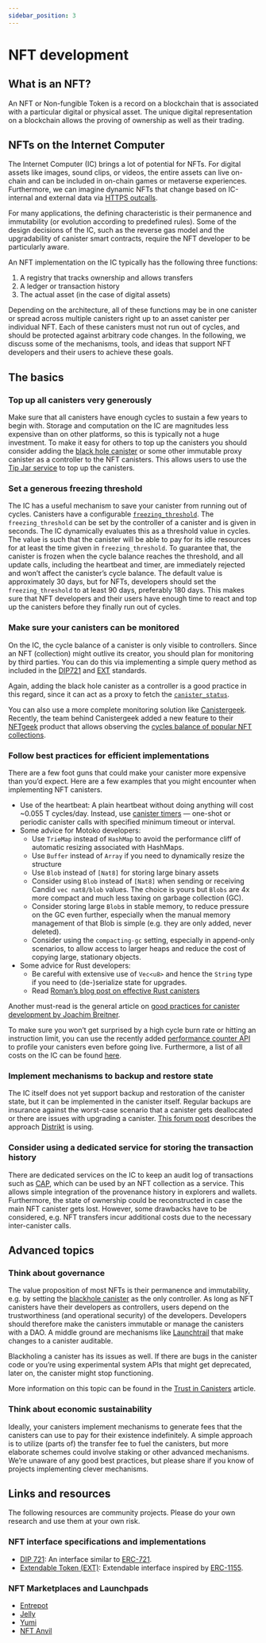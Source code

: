 ```yaml
---
sidebar_position: 3
---
```

# NFT development

## What is an NFT?

An NFT or Non-fungible Token is a record on a blockchain that is associated with a particular digital or physical asset. The unique digital representation on a blockchain allows the proving of ownership as well as their trading. 

## NFTs on the Internet Computer

The Internet Computer (IC) brings a lot of potential for NFTs. For digital assets like images, sound clips, or videos, the entire assets can live on-chain and can be included in on-chain games or metaverse experiences. Furthermore, we can imagine dynamic NFTs that change based on IC-internal and external data via [HTTPS outcalls](/https-outcalls).

For many applications, the defining characteristic is their permanence and immutability (or evolution according to predefined rules). Some of the design decisions of the IC, such as the reverse gas model and the upgradability of canister smart contracts, require the NFT developer to be particularly aware.

An NFT implementation on the IC typically has the following three functions:

1. A registry that tracks ownership and allows transfers
2. A ledger or transaction history
3. The actual asset (in the case of digital assets)

Depending on the architecture, all of these functions may be in one canister or spread across multiple canisters right up to an asset canister per individual NFT. Each of these canisters must not run out of cycles, and should be protected against arbitrary code changes. In the following, we discuss some of the mechanisms, tools, and ideas that support NFT developers and their users to achieve these goals.


## The basics

### Top up all canisters very generously

Make sure that all canisters have enough cycles to sustain a few years to begin with. Storage and computation on the IC are magnitudes less expensive than on other platforms, so this is typically not a huge investment. To make it easy for others to top up the canisters you should consider adding the [black hole canister](https://github.com/ninegua/ic-blackhole) or some other immutable proxy canister as a controller to the NFT canisters. This allows users to use the [Tip Jar service](https://k25co-pqaaa-aaaab-aaakq-cai.icp0.io/) to top up the canisters.


### Set a generous freezing threshold

The IC has a useful mechanism to save your canister from running out of cycles. Canisters have a configurable [`freezing_threshold`](/references/ic-interface-spec.md#ic-create_canister). The `freezing_threshold` can be set by the controller of a canister and is given in seconds. The IC dynamically evaluates this as a threshold value in cycles. The value is such that the canister will be able to pay for its idle resources for at least the time given in `freezing_threshold`. To guarantee that, the canister is frozen when the cycle balance reaches the threshold, and all update calls, including the heartbeat and timer, are immediately rejected and won’t affect the canister’s cycle balance. The default value is approximately 30 days, but for NFTs, developers should set the `freezing_threshold` to at least 90 days, preferably 180 days. This makes sure that NFT developers and their users have enough time to react and top up the canisters before they finally run out of cycles.


### Make sure your canisters can be monitored

On the IC, the cycle balance of a canister is only visible to controllers. Since an NFT (collection) might outlive its creator, you should plan for monitoring by third parties. You can do this via implementing a simple query method as included in the [DIP721](https://github.com/Psychedelic/DIP721/blob/064b04fbaf0429bf9fefdc0663d53fae033be0f9/src/main.rs#L450) and [EXT](https://github.com/Toniq-Labs/extendable-token/blob/86eabb7336ea259876be9be830fb69b03046ea14/examples/erc721.mo#L254) standards.

Again, adding the black hole canister as a controller is a good practice in this regard, since it can act as a proxy to fetch the [`canister_status`](/references/ic-interface-spec.md#c-canister_status). 

You can also use a more complete monitoring solution like [Canistergeek](https://canistergeek.app/). Recently, the team behind Canistergeek added a new feature to their [NFTgeek](https://t5t44-naaaa-aaaah-qcutq-cai.raw.icp0.io/) product that allows observing the [cycles balance of popular NFT collections](https://t5t44-naaaa-aaaah-qcutq-cai.raw.icp0.io/cycles). 



### Follow best practices for efficient implementations

There are a few foot guns that could make your canister more expensive than you’d expect. Here are a few examples that you might encounter when implementing NFT canisters.

* Use of the heartbeat: A plain heartbeat without doing anything will cost ~0.055 T cycles/day. Instead, use [canister timers](/developer-docs/backend/periodic-tasks.md) &mdash; one-shot or periodic canister calls with specified minimum timeout or interval.
* Some advice for Motoko developers: 
    * Use `TrieMap` instead of `HashMap` to avoid the performance cliff of automatic resizing associated with HashMaps.
    * Use `Buffer` instead of `Array` if you need to dynamically resize the structure
    * Use `Blob` instead of `[Nat8]` for storing large binary assets
    * Consider using `Blob` instead of `[Nat8]` when sending or receiving Candid `vec nat8/blob` values. The choice is yours but `Blobs` are 4x more compact and much less taxing on garbage collection (GC).
    * Consider storing large `Blob`s in stable memory, to reduce pressure on the GC even further, especially when the manual memory management of that Blob is simple (e.g. they are only added, never deleted).
    * Consider using the `compacting-gc` setting, especially in append-only scenarios, to allow access to larger heaps and reduce the cost of copying large, stationary objects.
* Some advice for Rust developers:
    * Be careful with extensive use of `Vec<u8>` and hence the `String` type if you need to (de-)serialize state for upgrades.
    * Read [Roman’s blog post on effective Rust canisters](https://mmapped.blog/posts/01-effective-rust-canisters.html)

Another must-read is the general article on [good practices for canister development by Joachim Breitner](https://www.joachim-breitner.de/blog/788-How_to_audit_an_Internet_Computer_canister). 

To make sure you won’t get surprised by a high cycle burn rate or hitting an instruction limit, you can use the recently added [performance counter API](https://forum.dfinity.org/t/introducing-performance-counter-on-the-internet-computer/14027) to profile your canisters even before going live. Furthermore, a list of all costs on the IC can be found [here](../gas-cost.md). 


### Implement mechanisms to backup and restore state

The IC itself does not yet support backup and restoration of the canister state, but it can be implemented in the canister itself. Regular backups are insurance against the worst-case scenario that a canister gets deallocated or there are issues with upgrading a canister. [This forum post](https://forum.dfinity.org/t/backup-restore-function-for-a-canister/12849/3) describes the approach [Distrikt](https://distrikt.app) is using.


### Consider using a dedicated service for storing the transaction history 

There are dedicated services on the IC to keep an audit log of transactions such as [CAP](https://cap.ooo/), which can be used by an NFT collection as a service. This allows simple integration of the provenance history in explorers and wallets. 
Furthermore, the state of ownership could be reconstructed in case the main NFT canister gets lost. However, some drawbacks have to be considered, e.g. NFT transfers incur additional costs due to the necessary inter-canister calls. 

## Advanced topics

### Think about governance

The value proposition of most NFTs is their permanence and immutability, e.g. by setting the [blackhole canister](https://github.com/ninegua/ic-blackhole) as the only controller. As long as NFT canisters have their developers as controllers, users depend on the trustworthiness (and operational security) of the developers. Developers should therefore make the canisters immutable or manage the canisters with a DAO. A middle ground are mechanisms like [Launchtrail](https://devpost.com/software/launch-trail) that make changes to a canister auditable.

Blackholing a canister has its issues as well. If there are bugs in the canister code or you’re using experimental system APIs that might get deprecated, later on, the canister might stop functioning. 

More information on this topic can be found in the [Trust in Canisters](/concepts/trust-in-canisters.md) article.


### Think about economic sustainability

Ideally, your canisters implement mechanisms to generate fees that the canisters can use to pay for their existence indefinitely. A simple approach is to utilize (parts of) the transfer fee to fuel the canisters, but more elaborate schemes could involve staking or other advanced mechanisms. We’re unaware of any good best practices, but please share if you know of projects implementing clever mechanisms.


## Links and resources

The following resources are community projects. Please do your own research and use them at your own risk.

### NFT interface specifications and implementations

- [DIP 721](https://github.com/Psychedelic/DIP721): An interface similar to [ERC-721](https://eips.ethereum.org/EIPS/eip-721).
- [Extendable Token (EXT)](https://github.com/Toniq-Labs/extendable-token): Extendable interface inspired by [ERC-1155](https://eips.ethereum.org/EIPS/eip-1155).

### NFT Marketplaces and Launchpads

- [Entrepot](https://entrepot.app/)
- [Jelly](https://jelly.xyz/)
- [Yumi](https://tppkg-ziaaa-aaaal-qatrq-cai.raw.icp0.io/)
- [NFT Anvil](https://nftanvil.com/)




